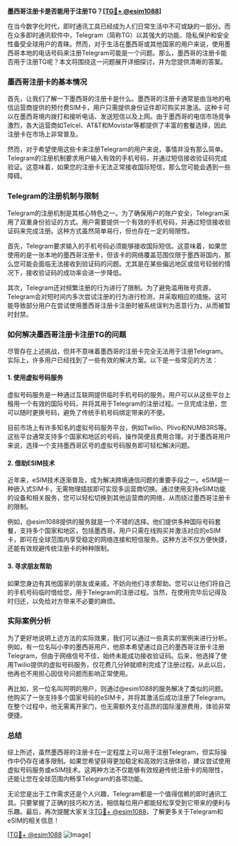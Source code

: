 **墨西哥注册卡是否能用于注册TG？[[TG💪+ @esim1088](https://t.me/s/esim1088)]**

在当今数字化时代，即时通讯工具已经成为人们日常生活中不可或缺的一部分。而在众多即时通讯软件中，Telegram（简称TG）以其强大的功能、隐私保护和安全性备受全球用户的青睐。然而，对于生活在墨西哥或其他国家的用户来说，使用墨西哥本地的电话号码来注册Telegram可能是一个问题。那么，墨西哥的注册卡能否用于注册TG呢？本文将围绕这一问题展开详细探讨，并为您提供清晰的答案。

### 墨西哥注册卡的基本情况

首先，让我们了解一下墨西哥的注册卡是什么。墨西哥的注册卡通常是由当地的电信运营商提供的预付费SIM卡，用户只需提供身份证件即可购买并激活。这种卡可以在墨西哥境内拨打和接听电话、发送短信以及上网。由于墨西哥的电信市场竞争激烈，各大运营商如Telcel、AT&T和Movistar等都提供了丰富的套餐选择，因此注册卡在市场上非常普及。

然而，对于希望使用这些卡来注册Telegram的用户来说，事情并没有那么简单。Telegram的注册机制要求用户输入有效的手机号码，并通过短信接收验证码完成验证。这意味着，如果您的注册卡无法正常接收国际短信，那么您可能会遇到一些障碍。

### Telegram的注册机制与限制

Telegram的注册机制是其核心特色之一。为了确保用户的账户安全，Telegram采用了双重身份验证的方式。用户需要提供一个有效的手机号码，并通过短信接收验证码来完成注册。这种方式虽然简单易行，但也存在一定的局限性。

首先，Telegram要求输入的手机号码必须能够接收国际短信。这意味着，如果您使用的是一张本地的墨西哥注册卡，但该卡的网络覆盖范围仅限于墨西哥国内，那么您可能会面临无法接收到验证码的问题。尤其是在某些偏远地区或信号较弱的情况下，接收验证码的成功率会进一步降低。

其次，Telegram还对频繁注册的行为进行了限制。为了避免滥用账号资源，Telegram会对短时间内多次尝试注册的行为进行检测，并采取相应的措施。这可能导致部分用户在尝试使用墨西哥注册卡注册时被系统误判为恶意行为，从而被暂时封禁。

### 如何解决墨西哥注册卡注册TG的问题

尽管存在上述挑战，但并不意味着墨西哥的注册卡完全无法用于注册Telegram。实际上，许多用户已经找到了一些有效的解决方案。以下是一些常见的方法：

#### 1. 使用虚拟号码服务

虚拟号码服务是一种通过互联网提供临时手机号码的服务。用户可以从这些平台上租用一个有效的国际号码，并将其用于Telegram的注册过程。一旦完成注册，您可以随时更换号码，避免了传统手机号码绑定带来的不便。

目前市场上有许多知名的虚拟号码服务平台，例如Twilio、Plivo和NUMB3RS等。这些平台通常支持多个国家和地区的号码，操作简便且费用合理。对于墨西哥用户来说，选择一个支持墨西哥区号的虚拟号码服务即可轻松解决问题。

#### 2. 借助ESIM技术

近年来，eSIM技术逐渐普及，成为解决跨境通信问题的重要手段之一。eSIM是一种嵌入式SIM卡，无需物理插拔即可实现多运营商切换。通过使用支持eSIM功能的设备和相关服务，您可以轻松切换到其他运营商的网络，从而绕过墨西哥注册卡的限制。

例如，@esim1088提供的服务就是一个不错的选择。他们提供多种国际号码套餐，支持多个国家和地区，包括墨西哥。用户只需在线购买并激活对应的eSIM卡，即可在全球范围内享受稳定的网络连接和短信服务。这种方法不仅方便快捷，还能有效规避传统注册卡的种种限制。

#### 3. 寻求朋友帮助

如果您身边有其他国家的朋友或亲戚，不妨向他们寻求帮助。您可以让他们将自己的手机号码临时借给您，用于Telegram的注册过程。当然，在使用完毕后记得及时归还，以免给对方带来不必要的麻烦。

### 实际案例分析

为了更好地说明上述方法的实际效果，我们可以通过一些真实的案例来进行分析。例如，有一位名叫小李的墨西哥用户，他原本希望通过自己的墨西哥注册卡注册Telegram，但由于网络信号不佳，始终未能成功接收验证码。后来，他选择了使用Twilio提供的虚拟号码服务，仅花费几分钟就顺利完成了注册过程。从此以后，他再也不用担心因信号问题而影响正常使用。

再比如，另一位名叫阿明的用户，则通过@esim1088的服务解决了类似的问题。他购买了一张支持多个国家号码的eSIM卡，并将其激活后成功注册了Telegram。在整个过程中，他无需离开家门，也无需额外支付高昂的国际漫游费用，体验非常便捷。

### 总结

综上所述，虽然墨西哥的注册卡在一定程度上可以用于注册Telegram，但实际操作中仍存在诸多限制。如果您希望获得更加稳定和高效的注册体验，建议尝试使用虚拟号码服务或eSIM技术。这两种方法不仅能够有效规避传统注册卡的局限性，还能让您在全球范围内畅享Telegram的各项功能。

无论您是出于工作需求还是个人兴趣，Telegram都是一个值得信赖的即时通讯工具。只要掌握了正确的技巧和方法，相信每位用户都能轻松享受到它带来的便利与乐趣。最后，再次提醒大家关注[TG💪+ @esim1088](https://t.me/s/esim1088)，了解更多关于Telegram和eSIM的相关信息！

[[TG💪+ @esim1088](https://t.me/s/esim1088) ![Image](https://i.postimg.cc/4NQfJmqS/Snipaste-2025-05-13-00-14-12.png)]